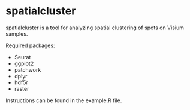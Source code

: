 # spatialcluster
spatialcluster is a tool for analyzing spatial clustering of spots on Visium samples.

Required packages: 
* Seurat
* ggplot2
* patchwork
* dplyr
* hdf5r
* raster

Instructions can be found in the example.R file.
